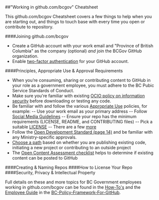 ##"Working in github.com/bcgov" Cheatsheet

This github.com/bcgov Cheatsheet covers a few things to help when you are starting out, and things to touch base with every time you open or contribute to repository.

####Joining github.com/bcgov
- Create a GitHub account with your work email and "Province of British Columbia" as the company (optional) _and_ join the BCGov GitHub organization.
- Enable [two-factor authentication](https://help.github.com/articles/about-two-factor-authentication/) for your GitHub account.

####Principles, Appropriate Use & Approval Requirements
- When you’re consuming, sharing or contributing content to GitHub in your role as a government employee, you must adhere to the BC Pubic Service Standards of Conduct.
- Make sure you're familiar with existing [OCIO policy on information security](http://www2.gov.bc.ca/gov/content?id=BB7D7F3938634BF2973BDE1A899FB755) before downloading or testing any code.
- Be familiar with and follow the various [Appropriate Use](https://github.com/bcgov/BC-Policy-Framework-For-GitHub/blob/master/BC-Open-Source-Development-Employee-Guide/appropriate-use.md) policies, for example:
-- Use your work email as your primary address
-- Follow [Social Media Guidelines](http://www.gov.bc.ca/citz/citizens_engagement/some_guidelines_master.pdf)
-- Ensure your repo has the minimum requirements (LICENSE, README, and CONTRIBUTING files)
-- Pick a suitable [LICENSE](https://github.com/bcgov/BC-Policy-Framework-For-GitHub/blob/master/BC-Open-Source-Development-Employee-Guide/Licenses.md)
-- There are a few [more](https://github.com/bcgov/BC-Policy-Framework-For-GitHub/blob/master/BC-Open-Source-Development-Employee-Guide/appropriate-use.md)
-  Follow the [Open Development Standard (page 14)](http://www2.gov.bc.ca/assets/gov/government/services-for-government-and-broader-public-sector/information-technology-services/standards-files/development_standards_for_information_systems_and_services.pdf) and be familiar with any Ministry-specific approvals.
-  [Choose a path](https://github.com/bcgov/BC-Policy-Framework-For-GitHub/blob/master/BC-Open-Source-Development-Employee-Guide/Collaborating-Contributing.md) based on whether you are publishing existing code, initiating a new project or contributing to an outside project
-  The [Open Content Assessment checklist](https://github.com/bcgov/BC-Policy-Framework-For-GitHub/blob/master/BC-Open-Source-Development-Employee-Guide/Content-Approval-Checklist.md) helps to determine if existing content can be posted to GitHub




####Creating & Naming Repos
####How to License Your Repo
####Security, Privacy & Intellectual Property


Full details on these and more topics for BC Government employees working in github.com/bcgov can be found in the [How-To's](https://github.com/bcgov/BC-Policy-Framework-For-GitHub/blob/master/BC-Gov-Org-HowTo/README.md) and the [Employee Guide](https://github.com/bcgov/BC-Policy-Framework-For-GitHub/tree/master/BC-Open-Source-Development-Employee-Guide) in the [BC-Policy-Framework-For-GitHub](https://github.com/bcgov/BC-Policy-Framework-For-GitHub).